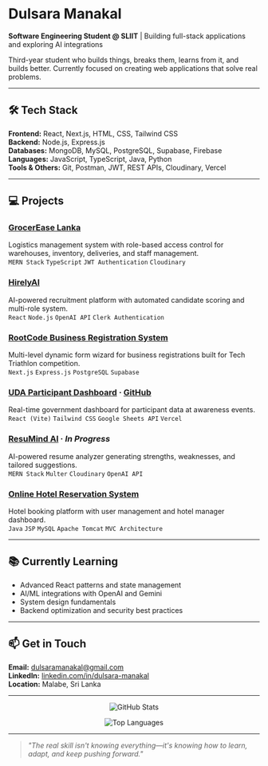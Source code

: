 # Dulsara Manakal

**Software Engineering Student @ SLIIT** | Building full-stack applications and exploring AI integrations

Third-year student who builds things, breaks them, learns from it, and builds better. Currently focused on creating web applications that solve real problems.

---

## 🛠️ Tech Stack

**Frontend:** React, Next.js, HTML, CSS, Tailwind CSS  
**Backend:** Node.js, Express.js  
**Databases:** MongoDB, MySQL, PostgreSQL, Supabase, Firebase  
**Languages:** JavaScript, TypeScript, Java, Python  
**Tools & Others:** Git, Postman, JWT, REST APIs, Cloudinary, Vercel

---

## 💻 Projects

### [GrocerEase Lanka](https://github.com/dulsara30/logistics-management-system)
Logistics management system with role-based access control for warehouses, inventory, deliveries, and staff management.  
`MERN Stack` `TypeScript` `JWT Authentication` `Cloudinary`

### [HirelyAI](https://github.com/dulsara30/HirelyAI---AI-Driven-Job-Application-System)
AI-powered recruitment platform with automated candidate scoring and multi-role system.  
`React` `Node.js` `OpenAI API` `Clerk Authentication`

### [RootCode Business Registration System](https://github.com/dulsara30/Gryffindor-business_registration_management)
Multi-level dynamic form wizard for business registrations built for Tech Triathlon competition.  
`Next.js` `Express.js` `PostgreSQL` `Supabase`

### [UDA Participant Dashboard](https://uda-dashboard.vercel.app) · [GitHub](https://github.com/dulsara30/uda-dashboard)
Real-time government dashboard for participant data at awareness events.  
`React (Vite)` `Tailwind CSS` `Google Sheets API` `Vercel`

### [ResuMind AI](https://github.com/dulsara30/ResuMind) · *In Progress*
AI-powered resume analyzer generating strengths, weaknesses, and tailored suggestions.  
`MERN Stack` `Multer` `Cloudinary` `OpenAI API`

### [Online Hotel Reservation System](https://github.com/dulsara30/Online-Hotel-Reservation-System)
Hotel booking platform with user management and hotel manager dashboard.  
`Java` `JSP` `MySQL` `Apache Tomcat` `MVC Architecture`

---

## 📚 Currently Learning

- Advanced React patterns and state management
- AI/ML integrations with OpenAI and Gemini
- System design fundamentals
- Backend optimization and security best practices

---

## 📫 Get in Touch

**Email:** dulsaramanakal@gmail.com  
**LinkedIn:** [linkedin.com/in/dulsara-manakal](https://www.linkedin.com/in/dulsara-manakal)  
**Location:** Malabe, Sri Lanka

---

<p align="center">
  <img src="https://github-readme-stats.vercel.app/api?username=dulsara30&show_icons=true&theme=dark&hide_border=true&bg_color=0d1117&title_color=58a6ff&text_color=c9d1d9&icon_color=58a6ff" alt="GitHub Stats"/>
</p>

<p align="center">
  <img src="https://github-readme-stats.vercel.app/api/top-langs/?username=dulsara30&layout=compact&theme=dark&hide_border=true&bg_color=0d1117&title_color=58a6ff&text_color=c9d1d9" alt="Top Languages"/>
</p>

---

> *"The real skill isn't knowing everything—it's knowing how to learn, adapt, and keep pushing forward."*
